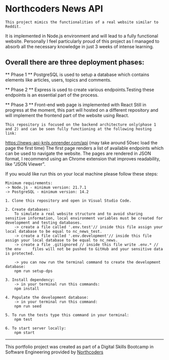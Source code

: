 # Northcoders News API

    This project mimics the functionalities of a real website similar to Reddit.
 It is implemented in Node.js environment and will lead to a fully functional website. Personally I feel particularly proud of this project as I managed to absorb all the necessary knowledge in just 3 weeks of intense learning. 

## Overall there are three deployment phases: 
** Phase 1 **
    PostgreSQL is used to setup a database which contains elements like articles, users, topics and comments.    

** Phase 2 **
    Express is used to create various endpoints.Testing these endpoints is an essential part of the process.  

** Phase 3 **
    Front-end web page is implemented with React Still in progress at the moment, this part will hosted on a different repository and will implement the frontend part of the website using React. 

    This repository is focused on the backend architecture only(phase 1 and 2) and can be seen fully functioning at the following hosting link: 
https://news-api-knls.onrender.com/api (may take around 50sec load the page the first time)
The first page renders a list of available endpoints which can be used to navigate the website. The pages are rendered in JSON format, I recommend using an Chrome extension that improves readability, like "JSON Viewer". 

If you would like run this on your local machine please follow these steps:
    
    Minimum requirements: 
    -> Node.js - minimum version: 21.7.1
    -> PostgreSQL - minimum version: 14.2
    
    1. Clone this repository and open in Visual Studio Code.

    2. Create databases: 
        To simulate a real website structure and to avoid sharing sensitive information, local environment variables must be created for development and testing databases.
        -> create a file called '.env.test'// inside this file assign your local database to be equal to nc_news_test.
        -> create a file called '.env.development'// inside this file assign your local database to be equal to nc_news.
        -> create a file .gitignored // inside this file write .env.* // the env     files will not be pushed to GitHub and your sensitive data is protected.
        
        -> you can now run the terminal command to create the development database: 
        npm run setup-dps

    3. Install dependency: 
        -> in your terminal run this commands: 
        npm install

    4. Populate the development database: 
        -> in your terminal run this command: 
        npm run seed

    5. To run the tests type this command in your terminal:
        npm test

    6. To start server locally: 
        npm start


--- 

This portfolio project was created as part of a Digital Skills Bootcamp in Software Engineering provided by [Northcoders](https://northcoders.com/)
